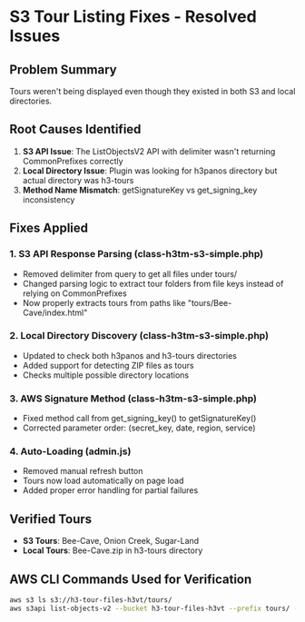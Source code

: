 # S3 Tour Listing Fixes - Resolved Issues

## Problem Summary
Tours weren't being displayed even though they existed in both S3 and local directories.

## Root Causes Identified
1. **S3 API Issue**: The ListObjectsV2 API with delimiter wasn't returning CommonPrefixes correctly
2. **Local Directory Issue**: Plugin was looking for h3panos directory but actual directory was h3-tours
3. **Method Name Mismatch**: getSignatureKey vs get_signing_key inconsistency

## Fixes Applied

### 1. S3 API Response Parsing (class-h3tm-s3-simple.php)
- Removed delimiter from query to get all files under tours/
- Changed parsing logic to extract tour folders from file keys instead of relying on CommonPrefixes
- Now properly extracts tours from paths like "tours/Bee-Cave/index.html"

### 2. Local Directory Discovery (class-h3tm-s3-simple.php)
- Updated to check both h3panos and h3-tours directories
- Added support for detecting ZIP files as tours
- Checks multiple possible directory locations

### 3. AWS Signature Method (class-h3tm-s3-simple.php)
- Fixed method call from get_signing_key() to getSignatureKey()
- Corrected parameter order: (secret_key, date, region, service)

### 4. Auto-Loading (admin.js)
- Removed manual refresh button
- Tours now load automatically on page load
- Added proper error handling for partial failures

## Verified Tours
- **S3 Tours**: Bee-Cave, Onion Creek, Sugar-Land
- **Local Tours**: Bee-Cave.zip in h3-tours directory

## AWS CLI Commands Used for Verification
```bash
aws s3 ls s3://h3-tour-files-h3vt/tours/
aws s3api list-objects-v2 --bucket h3-tour-files-h3vt --prefix tours/ --max-keys 10
```